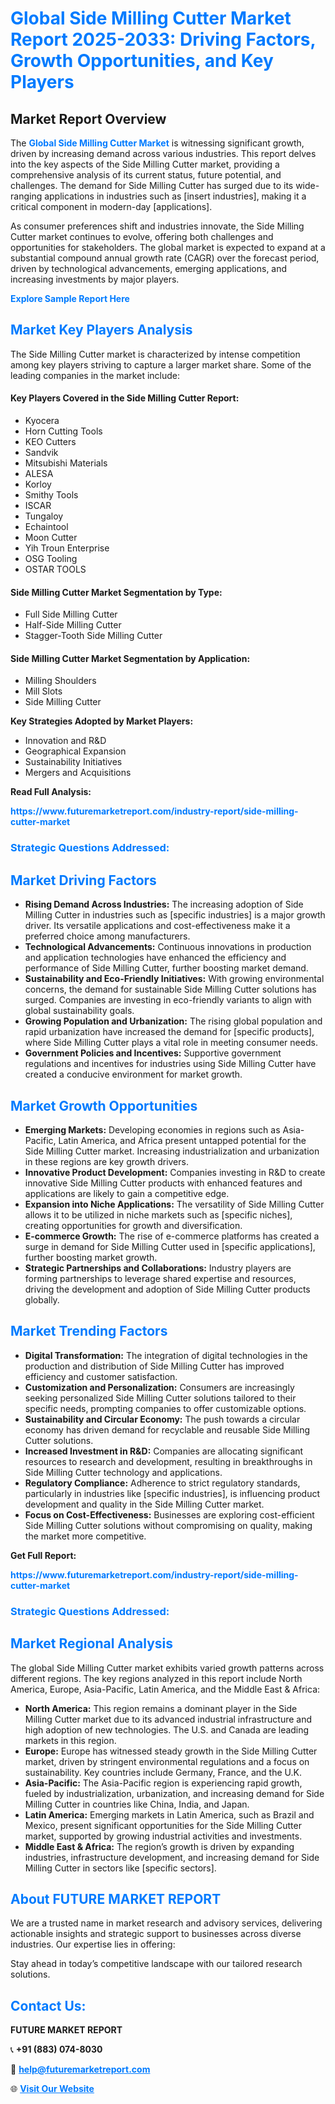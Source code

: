 <h1 style="color: #007BFF;">Global Side Milling Cutter Market Report 2025-2033: Driving Factors, Growth Opportunities, and Key Players</h1>

<section id="overview">
<h2>Market Report Overview</h2>
<p>The <a href="https://www.futuremarketreport.com/industry-report/side-milling-cutter-market" style="color: #007BFF; text-decoration: none;"><strong>Global Side Milling Cutter Market</strong></a> is witnessing significant growth, driven by increasing demand across various industries. This report delves into the key aspects of the Side Milling Cutter market, providing a comprehensive analysis of its current status, future potential, and challenges. The demand for Side Milling Cutter has surged due to its wide-ranging applications in industries such as [insert industries], making it a critical component in modern-day [applications].</p>
<p>As consumer preferences shift and industries innovate, the Side Milling Cutter market continues to evolve, offering both challenges and opportunities for stakeholders. The global market is expected to expand at a substantial compound annual growth rate (CAGR) over the forecast period, driven by technological advancements, emerging applications, and increasing investments by major players.</p>
</section>

<section id="overview">
<p><a href="https://www.futuremarketreport.com/request-sample/reportId=124729" style="color: #007BFF; text-decoration: none;"><strong>Explore Sample Report Here</strong></a></p>
</section>

<section id="key-players">
<h2 style="color: #007BFF;">Market Key Players Analysis</h2>
<p>The Side Milling Cutter market is characterized by intense competition among key players striving to capture a larger market share. Some of the leading companies in the market include:</p>
<h4>Key Players Covered in the Side Milling Cutter Report:</h4>
<ul><li>Kyocera</li><li>Horn Cutting Tools</li><li>KEO Cutters</li><li>Sandvik</li><li>Mitsubishi Materials</li><li>ALESA</li><li>Korloy</li><li>Smithy Tools</li><li>ISCAR</li><li>Tungaloy</li><li>Echaintool</li><li>Moon Cutter</li><li>Yih Troun Enterprise</li><li>OSG Tooling</li><li>OSTAR TOOLS</li></ul>
<h4>Side Milling Cutter Market Segmentation by Type:</h4>
<ul><li>Full Side Milling Cutter</li><li>Half-Side Milling Cutter</li><li>Stagger-Tooth Side Milling Cutter</li></ul>

<h4>Side Milling Cutter Market Segmentation by Application:</h4>
<ul><li>Milling Shoulders</li><li>Mill Slots</li><li>Side Milling Cutter</li></ul>
<p><strong>Key Strategies Adopted by Market Players:</strong></p>
<ul>
<li>Innovation and R&D</li>
<li>Geographical Expansion</li>
<li>Sustainability Initiatives</li>
<li>Mergers and Acquisitions</li>
</ul>
</section>

<section>
<p><strong>Read Full Analysis: </strong></p><a href="https://www.futuremarketreport.com/industry-report/side-milling-cutter-market" style="color: #007BFF; text-decoration: none;"><strong>https://www.futuremarketreport.com/industry-report/side-milling-cutter-market</strong></a>
<h3 style="color: #007BFF;">Strategic Questions Addressed:</h3>
</section>

<section id="driving-factors">
<h2 style="color: #007BFF;">Market Driving Factors</h2>
<ul>
<li><strong>Rising Demand Across Industries:</strong> The increasing adoption of Side Milling Cutter in industries such as [specific industries] is a major growth driver. Its versatile applications and cost-effectiveness make it a preferred choice among manufacturers.</li>
<li><strong>Technological Advancements:</strong> Continuous innovations in production and application technologies have enhanced the efficiency and performance of Side Milling Cutter, further boosting market demand.</li>
<li><strong>Sustainability and Eco-Friendly Initiatives:</strong> With growing environmental concerns, the demand for sustainable Side Milling Cutter solutions has surged. Companies are investing in eco-friendly variants to align with global sustainability goals.</li>
<li><strong>Growing Population and Urbanization:</strong> The rising global population and rapid urbanization have increased the demand for [specific products], where Side Milling Cutter plays a vital role in meeting consumer needs.</li>
<li><strong>Government Policies and Incentives:</strong> Supportive government regulations and incentives for industries using Side Milling Cutter have created a conducive environment for market growth.</li>
</ul>
</section>

<section id="growth-opportunities">
<h2 style="color: #007BFF;">Market Growth Opportunities</h2>
<ul>
<li><strong>Emerging Markets:</strong> Developing economies in regions such as Asia-Pacific, Latin America, and Africa present untapped potential for the Side Milling Cutter market. Increasing industrialization and urbanization in these regions are key growth drivers.</li>
<li><strong>Innovative Product Development:</strong> Companies investing in R&D to create innovative Side Milling Cutter products with enhanced features and applications are likely to gain a competitive edge.</li>
<li><strong>Expansion into Niche Applications:</strong> The versatility of Side Milling Cutter allows it to be utilized in niche markets such as [specific niches], creating opportunities for growth and diversification.</li>
<li><strong>E-commerce Growth:</strong> The rise of e-commerce platforms has created a surge in demand for Side Milling Cutter used in [specific applications], further boosting market growth.</li>
<li><strong>Strategic Partnerships and Collaborations:</strong> Industry players are forming partnerships to leverage shared expertise and resources, driving the development and adoption of Side Milling Cutter products globally.</li>
</ul>
</section>

<section id="trending-factors">
<h2 style="color: #007BFF;">Market Trending Factors</h2>
<ul>
<li><strong>Digital Transformation:</strong> The integration of digital technologies in the production and distribution of Side Milling Cutter has improved efficiency and customer satisfaction.</li>
<li><strong>Customization and Personalization:</strong> Consumers are increasingly seeking personalized Side Milling Cutter solutions tailored to their specific needs, prompting companies to offer customizable options.</li>
<li><strong>Sustainability and Circular Economy:</strong> The push towards a circular economy has driven demand for recyclable and reusable Side Milling Cutter solutions.</li>
<li><strong>Increased Investment in R&D:</strong> Companies are allocating significant resources to research and development, resulting in breakthroughs in Side Milling Cutter technology and applications.</li>
<li><strong>Regulatory Compliance:</strong> Adherence to strict regulatory standards, particularly in industries like [specific industries], is influencing product development and quality in the Side Milling Cutter market.</li>
<li><strong>Focus on Cost-Effectiveness:</strong> Businesses are exploring cost-efficient Side Milling Cutter solutions without compromising on quality, making the market more competitive.</li>
</ul>
</section>

<section>
<p><strong>Get Full Report: </strong></p><a href="https://www.futuremarketreport.com/industry-report/side-milling-cutter-market" style="color: #007BFF; text-decoration: none;"><strong>https://www.futuremarketreport.com/industry-report/side-milling-cutter-market</strong></a>
<h3 style="color: #007BFF;">Strategic Questions Addressed:</h3>
</section>


<section id="regional-analysis">
<h2 style="color: #007BFF;">Market Regional Analysis</h2>
<p>The global Side Milling Cutter market exhibits varied growth patterns across different regions. The key regions analyzed in this report include North America, Europe, Asia-Pacific, Latin America, and the Middle East & Africa:</p>
<ul>
<li><strong>North America:</strong> This region remains a dominant player in the Side Milling Cutter market due to its advanced industrial infrastructure and high adoption of new technologies. The U.S. and Canada are leading markets in this region.</li>
<li><strong>Europe:</strong> Europe has witnessed steady growth in the Side Milling Cutter market, driven by stringent environmental regulations and a focus on sustainability. Key countries include Germany, France, and the U.K.</li>
<li><strong>Asia-Pacific:</strong> The Asia-Pacific region is experiencing rapid growth, fueled by industrialization, urbanization, and increasing demand for Side Milling Cutter in countries like China, India, and Japan.</li>
<li><strong>Latin America:</strong> Emerging markets in Latin America, such as Brazil and Mexico, present significant opportunities for the Side Milling Cutter market, supported by growing industrial activities and investments.</li>
<li><strong>Middle East & Africa:</strong> The region’s growth is driven by expanding industries, infrastructure development, and increasing demand for Side Milling Cutter in sectors like [specific sectors].</li>
</ul>
</section>

<footer>
<h2 style="color: #007BFF;">About FUTURE MARKET REPORT</h2>
<p>We are a trusted name in market research and advisory services, delivering actionable insights and strategic support to businesses across diverse industries. Our expertise lies in offering:</p>

<p>Stay ahead in today’s competitive landscape with our tailored research solutions.</p>

<h2 style="color: #007BFF;">Contact Us:</h2>
<p><strong>FUTURE MARKET REPORT</strong></p>
<p>📞 <strong>+91 (883) 074-8030</strong></p>
<p>📧 <strong><a href="mailto:help@futuremarketreport.com" style="color: #007BFF;">help@futuremarketreport.com</a></strong></p>
<p>🌐 <strong><a href="https://www.futuremarketreport.com/" style="color: #007BFF;">Visit Our Website</a></strong></p>
</footer>